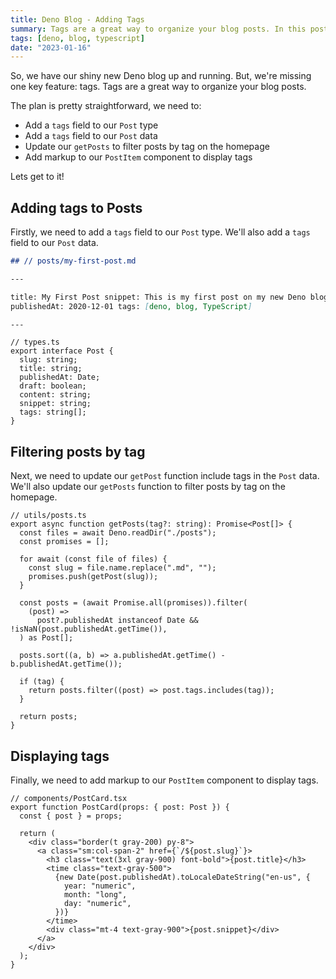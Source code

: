```yaml
---
title: Deno Blog - Adding Tags
summary: Tags are a great way to organize your blog posts. In this post, we'll add tags to our blog.
tags: [deno, blog, typescript]
date: "2023-01-16"
---
```


So, we have our shiny new Deno blog up and running. But, we're missing one key
feature: tags. Tags are a great way to organize your blog posts.

The plan is pretty straightforward, we need to:

- Add a `tags` field to our `Post` type
- Add a `tags` field to our `Post` data
- Update our `getPosts` to filter posts by tag on the homepage
- Add markup to our `PostItem` component to display tags

Lets get to it!

## Adding tags to Posts

Firstly, we need to add a `tags` field to our `Post` type. We'll also add a
`tags` field to our `Post` data.

```md
## // posts/my-first-post.md

---

title: My First Post snippet: This is my first post on my new Deno blog.
publishedAt: 2020-12-01 tags: [deno, blog, TypeScript]

---
```

```tsx
// types.ts
export interface Post {
  slug: string;
  title: string;
  publishedAt: Date;
  draft: boolean;
  content: string;
  snippet: string;
  tags: string[];
}
```

## Filtering posts by tag

Next, we need to update our `getPost` function include tags in the `Post` data.
We'll also update our `getPosts` function to filter posts by tag on the
homepage.

```tsx
// utils/posts.ts
export async function getPosts(tag?: string): Promise<Post[]> {
  const files = await Deno.readDir("./posts");
  const promises = [];

  for await (const file of files) {
    const slug = file.name.replace(".md", "");
    promises.push(getPost(slug));
  }

  const posts = (await Promise.all(promises)).filter(
    (post) =>
      post?.publishedAt instanceof Date && !isNaN(post.publishedAt.getTime()),
  ) as Post[];

  posts.sort((a, b) => a.publishedAt.getTime() - b.publishedAt.getTime());

  if (tag) {
    return posts.filter((post) => post.tags.includes(tag));
  }

  return posts;
}
```

## Displaying tags

Finally, we need to add markup to our `PostItem` component to display tags.

```tsx
// components/PostCard.tsx
export function PostCard(props: { post: Post }) {
  const { post } = props;

  return (
    <div class="border(t gray-200) py-8">
      <a class="sm:col-span-2" href={`/${post.slug}`}>
        <h3 class="text(3xl gray-900) font-bold">{post.title}</h3>
        <time class="text-gray-500">
          {new Date(post.publishedAt).toLocaleDateString("en-us", {
            year: "numeric",
            month: "long",
            day: "numeric",
          })}
        </time>
        <div class="mt-4 text-gray-900">{post.snippet}</div>
      </a>
    </div>
  );
}
```
